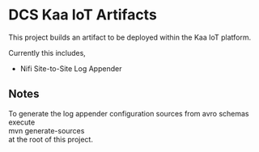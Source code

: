 DCS Kaa IoT Artifacts
=====================
This project builds an artifact to be deployed within the Kaa IoT platform.

Currently this includes,
 * Nifi Site-to-Site Log Appender

 Notes
 -----

 To generate the log appender configuration sources from avro schemas execute  
 mvn generate-sources  
 at the root of this project.
